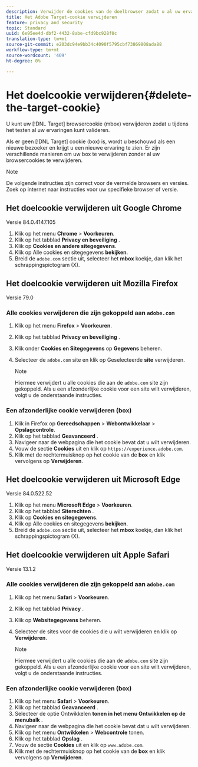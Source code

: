```yaml
---
description: Verwijder de cookies van de doelbrowser zodat u al uw ervaringen kunt valideren.
title: Het Adobe Target-cookie verwijderen
feature: privacy and security
topic: Standard
uuid: 6e95ee4d-dbf2-4432-8abe-cfd9bc928f0c
translation-type: tm+mt
source-git-commit: e203dc94e9bb34c4090f5795cbf73869808ada88
workflow-type: tm+mt
source-wordcount: '409'
ht-degree: 0%

---
```



# Het doelcookie verwijderen{#delete-the-target-cookie}

U kunt uw [!DNL Target] browsercookie (mbox) verwijderen zodat u tijdens het testen al uw ervaringen kunt valideren.

Als er geen [!DNL Target] cookie (box) is, wordt u beschouwd als een nieuwe bezoeker en krijgt u een nieuwe ervaring te zien. Er zijn verschillende manieren om uw box te verwijderen zonder al uw browsercookies te verwijderen.

>[!NOTE]
>
>De volgende instructies zijn correct voor de vermelde browsers en versies. Zoek op internet naar instructies voor uw specifieke browser of versie.

## Het doelcookie verwijderen uit Google Chrome

Versie 84.0.4147.105

1. Klik op het menu **Chrome** > **Voorkeuren**.
1. Klik op het tabblad **Privacy en beveiliging** .
1. Klik op **Cookies en andere sitegegevens**.
1. Klik op Alle cookies en sitegegevens **bekijken**.
1. Breid de `adobe.com` sectie uit, selecteer het **mbox** koekje, dan klik het schrappingspictogram (X).

## Het doelcookie verwijderen uit Mozilla Firefox

Versie 79.0

### Alle cookies verwijderen die zijn gekoppeld aan `adobe.com`

1. Klik op het menu **Firefox** > **Voorkeuren**.
1. Klik op het tabblad **Privacy en beveiliging** .
1. Klik onder **Cookies en Sitegegevens** op **Gegevens** beheren.
1. Selecteer de `adobe.com` site en klik op Geselecteerde **site** verwijderen.

   >[!NOTE]
   >
   >Hiermee verwijdert u alle cookies die aan de `adobe.com` site zijn gekoppeld. Als u een afzonderlijke cookie voor een site wilt verwijderen, volgt u de onderstaande instructies.

### Een afzonderlijke cookie verwijderen (box)

1. Klik in Firefox op **Gereedschappen** > **Webontwikkelaar** > **Opslagcontrole**.
1. Klik op het tabblad **Geavanceerd** .
1. Navigeer naar de webpagina die het cookie bevat dat u wilt verwijderen.
1. Vouw de sectie **Cookies** uit en klik op `https://experience.adobe.com`.
1. Klik met de rechtermuisknop op het cookie van de **box** en klik vervolgens op **Verwijderen**.

## Het doelcookie verwijderen uit Microsoft Edge

Versie 84.0.522.52

1. Klik op het menu **Microsoft Edge** > **Voorkeuren**.
1. Klik op het tabblad **Siterechten** .
1. Klik op **Cookies en sitegegevens**.
1. Klik op Alle cookies en sitegegevens **bekijken**.
1. Breid de `adobe.com` sectie uit, selecteer het **mbox** koekje, dan klik het schrappingspictogram (X).

## Het doelcookie verwijderen uit Apple Safari

Versie 13.1.2

### Alle cookies verwijderen die zijn gekoppeld aan `adobe.com`

1. Klik op het menu **Safari** > **Voorkeuren**.
1. Klik op het tabblad **Privacy** .
1. Klik op **Websitegegevens** beheren.
1. Selecteer de sites voor de cookies die u wilt verwijderen en klik op **Verwijderen**.

   >[!NOTE]
   >
   >Hiermee verwijdert u alle cookies die aan de `adobe.com` site zijn gekoppeld. Als u een afzonderlijke cookie voor een site wilt verwijderen, volgt u de onderstaande instructies.

### Een afzonderlijke cookie verwijderen (box)

1. Klik op het menu **Safari** > **Voorkeuren**.
1. Klik op het tabblad **Geavanceerd** .
1. Selecteer de optie Ontwikkelen **tonen in het menu Ontwikkelen op de menubalk** .
1. Navigeer naar de webpagina die het cookie bevat dat u wilt verwijderen.
1. Klik op het menu **Ontwikkelen** > **Webcontrole** tonen.
1. Klik op het tabblad **Opslag** .
1. Vouw de sectie **Cookies** uit en klik op `www.adobe.com`.
1. Klik met de rechtermuisknop op het cookie van de **box** en klik vervolgens op **Verwijderen**.
